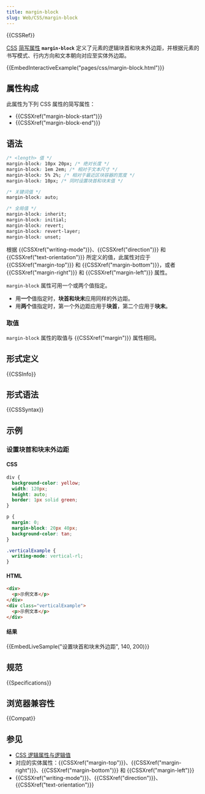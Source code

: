 ```yaml
---
title: margin-block
slug: Web/CSS/margin-block
---
```


{{CSSRef}}

[CSS](/zh-CN/docs/Web/CSS) [简写属性](/zh-CN/docs/Web/CSS/Shorthand_properties) **`margin-block`** 定义了元素的逻辑块首和块末外边距，并根据元素的书写模式、行内方向和文本朝向对应至实体外边距。

{{EmbedInteractiveExample("pages/css/margin-block.html")}}

## 属性构成

此属性为下列 CSS 属性的简写属性：

- {{CSSXref("margin-block-start")}}
- {{CSSXref("margin-block-end")}}

## 语法

```css
/* <length> 值 */
margin-block: 10px 20px; /* 绝对长度 */
margin-block: 1em 2em; /* 相对于文本尺寸 */
margin-block: 5% 2%; /* 相对于最近区块容器的宽度 */
margin-block: 10px; /* 同时设置块首和块末值 */

/* 关键词值 */
margin-block: auto;

/* 全局值 */
margin-block: inherit;
margin-block: initial;
margin-block: revert;
margin-block: revert-layer;
margin-block: unset;
```

根据 {{CSSXref("writing-mode")}}、{{CSSXref("direction")}} 和 {{CSSXref("text-orientation")}} 所定义的值，此属性对应于 {{CSSXref("margin-top")}} 和 {{CSSXref("margin-bottom")}}，或者 {{CSSXref("margin-right")}} 和 {{CSSXref("margin-left")}} 属性。

`margin-block` 属性可用一个或两个值指定。

- 用**一个**值指定时，**块首和块末**应用同样的外边距。
- 用**两个**值指定时，第一个外边距应用于**块首**，第二个应用于**块末**。

### 取值

`margin-block` 属性的取值与 {{CSSXref("margin")}} 属性相同。

## 形式定义

{{CSSInfo}}

## 形式语法

{{CSSSyntax}}

## 示例

### 设置块首和块末外边距

#### CSS

```css
div {
  background-color: yellow;
  width: 120px;
  height: auto;
  border: 1px solid green;
}

p {
  margin: 0;
  margin-block: 20px 40px;
  background-color: tan;
}

.verticalExample {
  writing-mode: vertical-rl;
}
```

#### HTML

```html
<div>
  <p>示例文本</p>
</div>
<div class="verticalExample">
  <p>示例文本</p>
</div>
```

#### 结果

{{EmbedLiveSample("设置块首和块末外边距", 140, 200)}}

## 规范

{{Specifications}}

## 浏览器兼容性

{{Compat}}

## 参见

- [CSS 逻辑属性与逻辑值](/zh-CN/docs/Web/CSS/CSS_logical_properties_and_values)
- 对应的实体属性：{{CSSXref("margin-top")}}、{{CSSXref("margin-right")}}、{{CSSXref("margin-bottom")}} 和 {{CSSXref("margin-left")}}
- {{CSSXref("writing-mode")}}、{{CSSXref("direction")}}、{{CSSXref("text-orientation")}}
